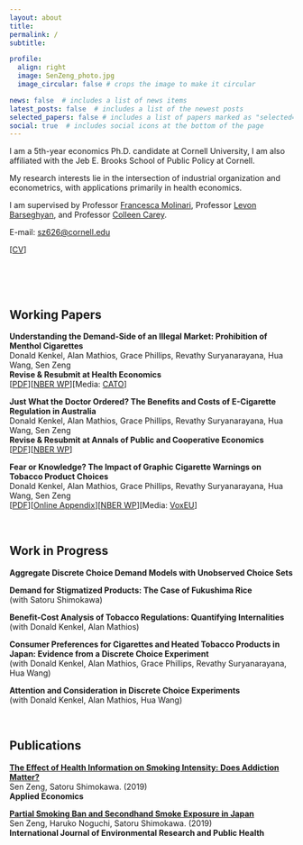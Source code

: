 ```yaml
---
layout: about
title: 
permalink: /
subtitle: 

profile:
  align: right
  image: SenZeng_photo.jpg
  image_circular: false # crops the image to make it circular

news: false  # includes a list of news items
latest_posts: false  # includes a list of the newest posts
selected_papers: false # includes a list of papers marked as "selected={true}"
social: true  # includes social icons at the bottom of the page
---
```


<!-- bundle exec jekyll serve
bin/deploy --user
git push -->


I am a 5th-year economics Ph.D. candidate at Cornell University, I am also affiliated with the Jeb E. Brooks School of Public Policy at Cornell.

My research interests lie in the intersection of industrial organization and econometrics, with applications primarily in health economics.

I am supervised by Professor [Francesca Molinari](https://molinari.economics.cornell.edu/index.html), Professor [Levon Barseghyan](https://barseghyan.economics.cornell.edu/index.html), and Professor [Colleen Carey](https://sites.google.com/site/colleenmariecarey/).

E-mail: [sz626@cornell.edu](sz626@cornell.edu)  

[<a href="https://sen-zeng.github.io/assets/pdf/CV_SenZeng.pdf" target="_blank">CV</a>]

<br><br><br>

## Working Papers

<!-- ###[<a href="https://sen-zeng.github.io/assets/pdf/NBERw31534.pdf" target="_blank">PDF</a>]-->

**Understanding the Demand-Side of an Illegal Market: Prohibition of Menthol Cigarettes** \
Donald Kenkel, Alan Mathios, Grace Phillips, Revathy Suryanarayana, Hua Wang, Sen Zeng\
**Revise & Resubmit at Health Economics** \
[<a href="https://sen-zeng.github.io/assets/pdf/DCEmentholwithAppendix.pdf" target="_blank">PDF</a>][[NBER WP](https://www.nber.org/papers/w32148)][Media: [CATO](https://www.cato.org/research-briefs-economic-policy/prohibition-menthol-cigarettes?utm_campaign=Research%20Briefs%20in%20Economic%20Policy&utm_medium=email&_hsenc=p2ANqtz--60fp9A1FBQCF4kpZkqFXCIHqGAaMnLL6khcQz7vlOaMUNCApNxrCR8oTNiqsA1Bbd7Bh8l6Oyz5us1yDZlhw7hbqZ0Q&_hsmi=312518369&utm_content=312518369&utm_source=hs_email)]

**Just What the Doctor Ordered? The Benefits and Costs of E-Cigarette Regulation in Australia** \
Donald Kenkel, Alan Mathios, Grace Phillips, Revathy Suryanarayana, Hua Wang, Sen Zeng \
**Revise & Resubmit at Annals of Public and Cooperative Economics** \
[<a href="https://sen-zeng.github.io/assets/pdf/AustraliaManuscript.pdf" target="_blank">PDF</a>][[NBER WP](https://www.nber.org/papers/w32654)]

**Fear or Knowledge? The Impact of Graphic Cigarette Warnings on Tobacco Product Choices** \
Donald Kenkel, Alan Mathios, Grace Phillips, Revathy Suryanarayana, Hua Wang, Sen Zeng \
[<a href="https://sen-zeng.github.io/assets/pdf/JLEresubmitnoappendixnew.pdf" target="_blank">PDF</a>][<a href="https://sen-zeng.github.io/assets/pdf/JLEOnlineAppendix.pdf" target="_blank">Online Appendix</a>][[NBER WP](https://www.nber.org/papers/w31534)][Media: [VoxEU](https://cepr.org/voxeu/columns/fear-or-knowledge-impact-graphic-cigarette-warnings-tobacco-product-choices#:~:text=Compared%20to%20those%20who%20were,harmful%20e%2Dcigarettes%20or%20quitting.)]

<br>

## Work in Progress

**Aggregate Discrete Choice Demand Models with Unobserved Choice Sets**  

**Demand for Stigmatized Products: The Case of Fukushima Rice** \
(with Satoru Shimokawa)

**Benefit-Cost Analysis of Tobacco Regulations: Quantifying Internalities** \
(with Donald Kenkel, Alan Mathios)

**Consumer Preferences for Cigarettes and Heated Tobacco Products in Japan: Evidence from a Discrete Choice Experiment** \
(with Donald Kenkel, Alan Mathios, Grace Phillips, Revathy Suryanarayana, Hua Wang)

**Attention and Consideration in Discrete Choice Experiments** \
(with Donald Kenkel, Alan Mathios, Hua Wang) 

<br>

## Publications

**[The Effect of Health Information on Smoking Intensity: Does Addiction Matter?](https://doi.org/10.1080/00036846.2019.1691141)** \
Sen Zeng, Satoru Shimokawa. (2019) \
**Applied Economics**


**[Partial Smoking Ban and Secondhand Smoke Exposure in Japan](https://doi.org/10.3390/ijerph16152804)** \
Sen Zeng, Haruko Noguchi, Satoru Shimokawa. (2019) \
**International Journal of Environmental Research and Public Health**


